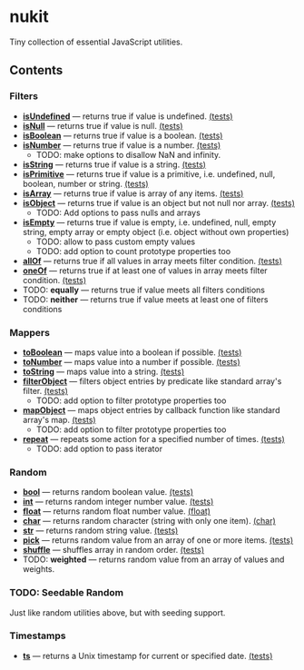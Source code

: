 # nukit

Tiny collection of essential JavaScript utilities.

## Contents

### Filters

  - [**isUndefined**](src/filters/isUndefined/index.ts) — returns true if value is undefined. [(tests)](src/filters/isUndefined/index.test.ts)
  - [**isNull**](src/filters/isNull/index.ts) — returns true if value is null. [(tests)](src/filters/isNull/index.test.ts)
  - [**isBoolean**](src/filters/isBoolean/index.ts) — returns true if value is a boolean. [(tests)](src/filters/isBoolean/index.test.ts)
  - [**isNumber**](src/filters/isNumber/index.ts) — returns true if value is a number. [(tests)](src/filters/isNumber/index.test.ts)
    - TODO: make options to disallow NaN and infinity.
  - [**isString**](src/filters/isString/index.ts) — returns true if value is a string. [(tests)](src/filters/isString/index.test.ts)
  - [**isPrimitive**](src/filters/isPrimitive/index.ts) — returns true if value is a primitive, i.e. undefined, null, boolean, number or string. [(tests)](src/filters/isPrimitive/index.test.ts)
  - [**isArray**](src/filters/isArray/index.ts) — returns true if value is array of any items. [(tests)](src/filters/isArray/index.test.ts)
  - [**isObject**](src/filters/isObject/index.ts) — returns true if value is an object but not null nor array. [(tests)](src/filters/isObject/index.test.ts)
    - TODO: Add options to pass nulls and arrays
  - [**isEmpty**](src/filters/isEmpty/index.ts) — returns true if value is empty, i.e. undefined, null, empty string, empty array or empty object (i.e. object without own properties)
    - TODO: allow to pass custom empty values
    - TODO: add option to count prototype properties too
  - [**allOf**](src/filters/allOf/index.ts) — returns true if all values in array meets filter condition. [(tests)](src/filters/allOf/index.test.ts)
  - [**oneOf**](src/filters/oneOf/index.ts) — returns true if at least one of values in array meets filter condition. [(tests)](src/filters/oneOf/index.test.ts)
  - TODO: **equally** — returns true if value meets all filters conditions
  - TODO: **neither** — returns true if value meets at least one of filters conditions

### Mappers

  - [**toBoolean**](src/mappers/toBoolean/index.ts) — maps value into a boolean if possible. [(tests)](src/mappers/toBoolean/index.test.ts)
  - [**toNumber**](src/mappers/toNumber/index.ts) — maps value into a number if possible. [(tests)](src/mappers/toNumber/index.test.ts)
  - [**toString**](src/mappers/toString/index.ts) — maps value into a string. [(tests)](src/mappers/toString/index.test.ts)
  - [**filterObject**](src/mappers/filterObject/index.ts) — filters object entries by predicate like standard array's filter. [(tests)](src/mappers/filterObject/index.test.ts)
    - TODO: add option to filter prototype properties too
  - [**mapObject**](src/mappers/mapObject/index.ts) — maps object entries by callback function like standard array's map. [(tests)](src/mappers/)
    - TODO: add option to filter prototype properties too
  - [**repeat**](src/mappers/repeat/index.ts) — repeats some action for a specified number of times. [(tests)](src/mappers/repeat/index.test.ts)
    - TODO: add option to pass iterator

### Random

  - [**bool**](src/random/bool/index.ts) — returns random boolean value. [(tests)](src/random/bool/index.test.ts)
  - [**int**](src/random/int/index.ts) — returns random integer number value. [(tests)](src/random/int/index.test.ts)
  - [**float**](src/random/float/index.ts) — returns random float number value. [(float)](src/random/float/index.test.ts)
  - [**char**](src/random/char/index.ts) — returns random character (string with only one item). [(char)](src/random/char/index.test.ts)
  - [**str**](src/random/str/index.ts) — returns random string value. [(tests)](src/random/str/index.test.ts)
  - [**pick**](src/random/pick/index.ts) — returns random value from an array of one or more items. [(tests)](src/random/pick/index.test.ts)
  - [**shuffle**](src/random/shuffle/index.ts) — shuffles array in random order. [(tests)](src/random/shuffle/index.test.ts)
  - TODO: **weighted** — returns random value from an array of values and weights.

### TODO: Seedable Random

Just like random utilities above, but with seeding support.

### Timestamps

  - [**ts**](src/timestamps/ts/index.ts) — returns a Unix timestamp for current or specified date. [(tests)](src/timestamps/ts/index.test.ts)
